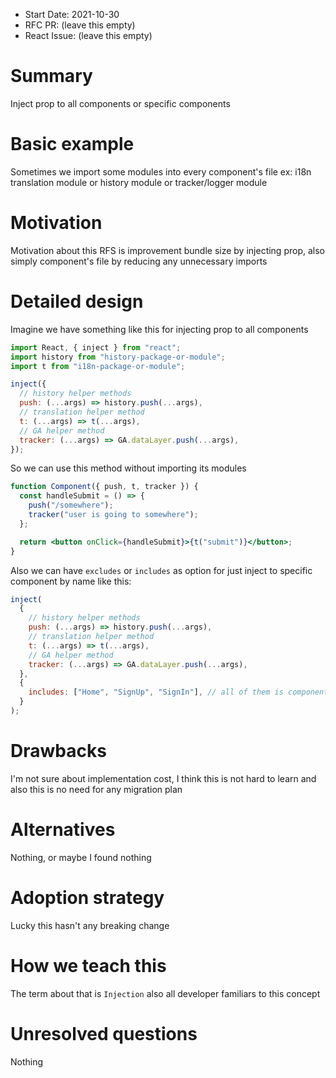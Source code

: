 - Start Date: 2021-10-30
- RFC PR: (leave this empty)
- React Issue: (leave this empty)

# Summary

Inject prop to all components or specific components

# Basic example

Sometimes we import some modules into every component's file ex: i18n translation module or history module or tracker/logger module

# Motivation

Motivation about this RFS is improvement bundle size by injecting prop, also simply component's file by reducing any unnecessary imports

# Detailed design

Imagine we have something like this for injecting prop to all components

```js
import React, { inject } from "react";
import history from "history-package-or-module";
import t from "i18n-package-or-module";

inject({
  // history helper methods
  push: (...args) => history.push(...args),
  // translation helper method
  t: (...args) => t(...args),
  // GA helper method
  tracker: (...args) => GA.dataLayer.push(...args),
});
```

So we can use this method without importing its modules

```jsx
function Component({ push, t, tracker }) {
  const handleSubmit = () => {
    push("/somewhere");
    tracker("user is going to somewhere");
  };

  return <button onClick={handleSubmit}>{t("submit")}</button>;
}
```

Also we can have `excludes` or `includes` as option for just inject to specific component by name like this:

```js
inject(
  {
    // history helper methods
    push: (...args) => history.push(...args),
    // translation helper method
    t: (...args) => t(...args),
    // GA helper method
    tracker: (...args) => GA.dataLayer.push(...args),
  },
  {
    includes: ["Home", "SignUp", "SignIn"], // all of them is component names
  }
);
```

# Drawbacks

I'm not sure about implementation cost, I think this is not hard to learn and also this is no need for any migration plan

# Alternatives

Nothing, or maybe I found nothing

# Adoption strategy

Lucky this hasn't any breaking change

# How we teach this

The term about that is `Injection` also all developer familiars to this concept

# Unresolved questions

Nothing
